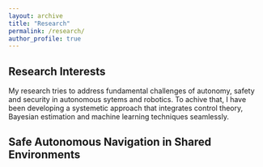 ```yaml
---
layout: archive
title: "Research"
permalink: /research/
author_profile: true
---
```


## Research Interests
My research tries to address fundamental challenges of autonomy, safety and security in autonomous sytems and robotics. To achive that, I have been developing a systemetic approach that integrates control theory, Bayesian estimation and machine learning techniques seamlessly. 

## Safe Autonomous Navigation in Shared Environments


